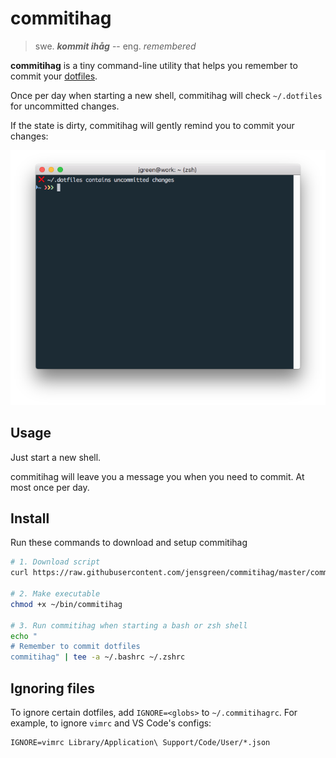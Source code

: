 commitihag
==========

> swe. ***kommit ihåg*** -- eng. *remembered*

**commitihag** is a tiny command-line utility that helps you remember to commit your [dotfiles](https://dotfiles.github.io/).

Once per day when starting a new shell, commitihag will check `~/.dotfiles` for uncommitted changes.

If the state is dirty, commitihag will gently remind you to commit your changes:

![Screenshot](screenshot.png)


Usage
-----

Just start a new shell.

commitihag will leave you a message you when you need to commit. At most once per day.


Install
-------

Run these commands to download and setup commitihag
```sh
# 1. Download script
curl https://raw.githubusercontent.com/jensgreen/commitihag/master/commitihag -o ~/bin/commitihag

# 2. Make executable
chmod +x ~/bin/commitihag

# 3. Run commitihag when starting a bash or zsh shell
echo "
# Remember to commit dotfiles
commitihag" | tee -a ~/.bashrc ~/.zshrc
```

Ignoring files
-------------

To ignore certain dotfiles, add `IGNORE=<globs>` to `~/.commitihagrc`. For example,
to ignore `vimrc` and VS Code's configs:

```
IGNORE=vimrc Library/Application\ Support/Code/User/*.json
```
